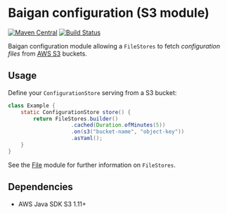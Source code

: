 # Baigan configuration (S3 module)

[![Maven Central](https://img.shields.io/maven-central/v/org.zalando/baigan-config.svg)](https://maven-badges.herokuapp.com/maven-central/org.zalando/baigan-config)
[![Build Status](https://img.shields.io/travis/lukasniemeier-zalando/baigan-config/master.svg)](https://travis-ci.org/lukasniemeier-zalando/baigan-config)

Baigan configuration module allowing a `FileStores` to fetch *configuration files* from [AWS S3](https://aws.amazon.com/s3/) buckets.

## Usage

Define your `ConfigurationStore` serving from a S3 bucket:

```java
class Example {
    static ConfigurationStore store() {
        return FileStores.builder()
                    .cached(Duration.ofMinutes(5))
                    .on(s3("bucket-name", "object-key"))
                    .asYaml();        
    }
}
```

See the [File](../file) module for further information on `FileStores`.

## Dependencies

* AWS Java SDK S3 1.11+